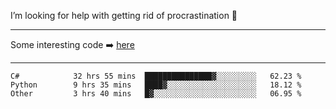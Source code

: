 I’m looking for help with getting rid of procrastination 🤔

-----

Some interesting code :arrow_right: [here](https://github.com/zhen8838/playground)

-----

<!--START_SECTION:waka-->

```text
C#            32 hrs 55 mins  ███████████████▓░░░░░░░░░   62.23 %
Python        9 hrs 35 mins   ████▓░░░░░░░░░░░░░░░░░░░░   18.12 %
Other         3 hrs 40 mins   █▓░░░░░░░░░░░░░░░░░░░░░░░   06.95 %
```

<!--END_SECTION:waka-->

<!--
**zhen8838/zhen8838** is a ✨ _special_ ✨ repository because its `README.md` (this file) appears on your GitHub profile.

Here are some ideas to get you started:

- 🔭 I’m currently working on ...
- 🌱 I’m currently learning ...
- 👯 I’m looking to collaborate on ...
 ...
- 💬 Ask me about ...
- 📫 How to reach me: ...
- 😄 Pronouns: ...
- ⚡ Fun fact: ...
-->
